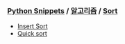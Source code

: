### [Python Snippets](../../contents.md) / [알고리즘](../contents.md) / [Sort](contents.md)
- [Insert Sort](Insert%20Sort.md)
- [Quick sort](Quick%20sort.md)